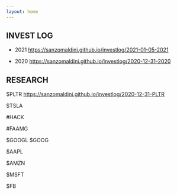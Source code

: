 ```yaml
---
layout: home
---
```


## INVEST LOG ##

- 2021 <https://sanzomaldini.github.io/investlog/2021-01-05-2021>

- 2020 <https://sanzomaldini.github.io/investlog/2020-12-31-2020>



## RESEARCH ##

$PLTR <https://sanzomaldini.github.io/investlog/2020-12-31-PLTR>

$TSLA

#HACK

#FAAMG

$GOOGL $GOOG

$AAPL

$AMZN

$MSFT

$FB
